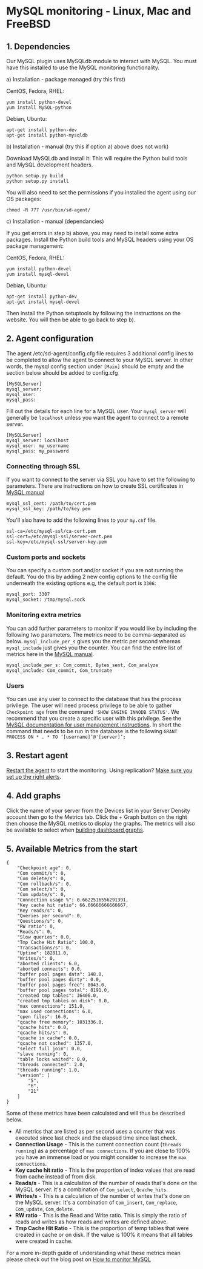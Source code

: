 # MySQL monitoring  - Linux, Mac and FreeBSD

## 1. Dependencies

Our MySQL plugin uses MySQLdb module to interact with MySQL. You must have this installed to use the MySQL monitoring functionality.

a) Installation - package managed (try this first)

CentOS, Fedora, RHEL:

    yum install python-devel
    yum install MySQL-python

Debian, Ubuntu:

    apt-get install python-dev
    apt-get install python-mysqldb

b) Installation - manual (try this if option a) above does not work)

Download MySQLdb and install it: This will require the Python build tools and MySQL development headers.

    python setup.py build
    python setup.py install

You will also need to set the permissions if you installed the agent using our OS packages: 

    chmod -R 777 /usr/bin/sd-agent/

c) Installation - manual (dependancies)

If you get errors in step b) above, you may need to install some extra packages. Install the Python build tools and MySQL headers using your OS package management:

CentOS, Fedora, RHEL:

    yum install python-devel
    yum install mysql-devel

Debian, Ubuntu:

    apt-get install python-dev
    apt-get install mysql-devel
Then install the Python setuptools by following the instructions on the website. You will then be able to go back to step b).


## 2. Agent configuration

The agent /etc/sd-agent/config.cfg file requires 3 additional config lines to be completed to allow the agent to connect to your MySQL server. In other words, the mysql config section under `[Main]` should be empty and the section below should be added to config.cfg

    [MySQLServer]
    mysql_server:
    mysql_user:
    mysql_pass:

Fill out the details for each line for a MySQL user. Your `mysql_server` will generally be `localhost` unless you want the agent to connect to a remote server.

    [MySQLServer]
    mysql_server: localhost
    mysql_user: my_username
    mysql_pass: my_password

### Connecting through SSL
If you want to connect to the server via SSL you have to set the following to parameters. There are instructions on how to create SSL certificates in [MySQL manual](http://dev.mysql.com/doc/refman/5.5/en/creating-ssl-certs.html)
    
    mysql_ssl_cert: /path/to/cert.pem
    mysql_ssl_key: /path/to/key.pem

You'll also have to add the following lines to your `my.cnf` file.
    
    ssl-ca=/etc/mysql-ssl/ca-cert.pem
    ssl-cert=/etc/mysql-ssl/server-cert.pem
    ssl-key=/etc/mysql-ssl/server-key.pem

### Custom ports and sockets
You can specify a custom port and/or socket if you are not running the default. You do this by adding 2 new config options to the config file underneath the existing options e.g, the default port is `3306`: 

    mysql_port: 3307
    mysql_socket: /tmp/mysql.sock

### Monitoring extra metrics
You can add further parameters to monitor if you would like by including the following two parameters. The metrics need to be comma-separated as below. `mysql_include_per_s` gives you the metric per second whereas `mysql_include` just gives you the counter. You can find the entire list of metrics here in the [MySQL manual](http://dev.mysql.com/doc/refman/5.1/en/server-status-variables.html#statvar_Slow_queries).

    mysql_include_per_s: Com_commit, Bytes_sent, Com_analyze
    mysql_include: Com_commit, Com_truncate

### Users

You can use any user to connect to the database that has the process privilege. The user will need process privilege to be able to gather `Checkpoint age` from the command `'SHOW ENGINE INNODB STATUS'`. We recommend that you create a specific user with this privilege. See the [MySQL documentation for user management instructions](http://dev.mysql.com/doc/refman/5.1/en/user-account-management.html). In short the command that needs to be run in the database is the following `GRANT PROCESS ON * . * TO ‘[username]’@'[server]’;`


## 3. Restart agent

[Restart the agent](https://serverdensity.zendesk.com/hc/en-us/articles/201008977-Restarting-the-agent) to start the monitoring. Using replication? [Make sure you set up the right alerts](http://support.serverdensity.com/hc/en-us/articles/201179067-MySQL-replication-monitoring).

## 4. Add graphs

Click the name of your server from the Devices list in your Server Density account then go to the Metrics tab. Click the + Graph button on the right then choose the MySQL metrics to display the graphs. The metrics will also be available to select when [building dashboard graphs](https://support.serverdensity.com/hc/en-us/articles/201895006-Dashboard-graphs).

## 5. Available Metrics from the start

    {
        "Checkpoint age": 0,
        "Com commit/s": 0,
        "Com delete/s": 0,
        "Com rollback/s": 0,
        "Com select/s": 0,
        "Com update/s": 0,
        "Connection usage %": 0.6622516556291391,
        "Key cache hit ratio": 66.66666666666667,
        "Key reads/s": 0,
        "Queries per second": 0,
        "Questions/s": 0,
        "RW ratio": 0,
        "Reads/s": 0,
        "Slow queries": 0.0,
        "Tmp Cache Hit Ratio": 100.0,
        "Transactions/s": 0,
        "Uptime": 182811.0,
        "Writes/s": 0,
        "aborted clients": 6.0,
        "aborted connects": 0.0,
        "buffer pool pages data": 148.0,
        "buffer pool pages dirty": 0.0,
        "buffer pool pages free": 8043.0,
        "buffer pool pages total": 8191.0,
        "created tmp tables": 36406.0,
        "created tmp tables on disk": 0.0,
        "max connections": 151.0,
        "max used connections": 6.0,
        "open files": 16.0,
        "qcache free memory": 1031336.0,
        "qcache hits": 0.0,
        "qcache hits/s": 0,
        "qcache in cache": 0.0,
        "qcache not cached": 1357.0,
        "select full join": 0.0,
        "slave running": 0,
        "table locks waited": 0.0,
        "threads connected": 2.0,
        "threads running": 1.0,
        "version": [
            "5",
            "6",
            "21"
        ]
    }

Some of these metrics have been calculated and will thus be described below. 

* All metrics that are listed as per second uses a counter that was executed since last check and the elapsed time since last check. 
*  **Connection Usage** - This is the current connection count (`threads running`) as a percentage of `max connections`. If you are close to 100% you have an immense load or you might consider to increase the `max connections`.
*  **Key cache hit ratio** - This is the proportion of index values that are read from cache instead of from disk. 
*  **Reads/s** - This is a calculation of the number of reads that's done on the MySQL server. It's a combination of `Com_select`, `Qcache_hits`.
*  **Writes/s** - This is a calculation of the number of writes that's done on the MySQL server. It's a combination of `Com_insert`, `Com_replace`, `Com_update`, `Com_delete`.
*  **RW ratio** - This is the Read and Write ratio. This is simply the ratio of reads and writes as how reads and writes are defined above.
*  **Tmp Cache Hit Ratio** - This is the proportion of temp tables that were created in cache or on disk. If the value is 100% it means that all tables were created in cache.

For a more in-depth guide of understanding what these metrics mean please check out the blog post on [How to monitor MySQL](#)
